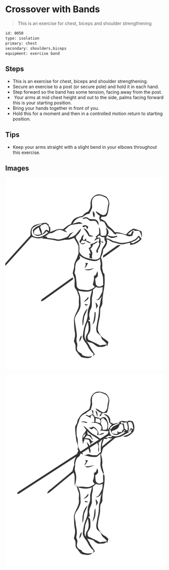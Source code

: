 # Crossover with Bands
> This is an exercise for chest, biceps and shoulder strengthening

``` 
id: 0050 
type: isolation 
primary: chest 
secondary: shoulders,biceps 
equipment: exercise band 
``` 

## Steps

 - This is an exercise for chest, biceps and shoulder strengthening.
 - Secure an exercise to a post (or secure pole) and hold it in each hand.
 - Step forward so the band has some tension, facing away from the post.
 -  Your arms at mid chest height and out to the side, palms facing forward this is your starting position.
 - Bring your hands together in front of you.
 - Hold this for a moment and then in a controlled motion return to starting position.

## Tips

 - Keep your arms straight with a slight bend in your elbows throughout this exercise.

## Images

![](../svg/0050-relaxation.svg)

![](../svg/0050-tension.svg)
